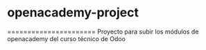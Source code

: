 # openacademy-project
======================
Proyecto para subir los módulos de openacademy del curso técnico de Odoo
